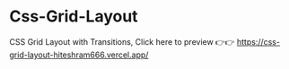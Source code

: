 # Css-Grid-Layout
CSS Grid Layout with Transitions, Click here to preview 👉👉 https://css-grid-layout-hiteshram666.vercel.app/

